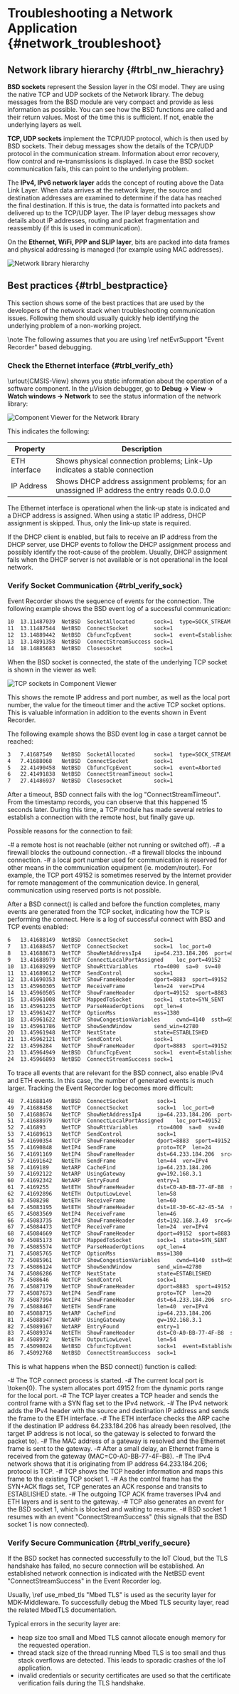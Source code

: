 # Troubleshooting a Network Application {#network_troubleshoot}

## Network library hierarchy {#trbl_nw_hierachry}

**BSD sockets** represent the Session layer in the OSI model.
They are using the native TCP and UDP sockets of the Network library. The debug messages from the BSD module are very compact
and provide as less information as possible. You can see how the BSD functions are called and their return values. Most of
the time this is sufficient. If not, enable the underlying layers as well.

**TCP, UDP sockets** implement the TCP/UDP protocol, which is then used by BSD sockets. Their debug messages show the
details of the TCP/UDP protocol in the communication stream. Information about error recovery, flow control and
re-transmissions is displayed. In case the BSD socket communication fails, this can point to the underlying problem.

The **IPv4, IPv6 network layer** adds the concept of routing above the Data Link Layer. When data arrives at the network
layer, the source and destination addresses are examined to determine if the data has reached the final destination. If this
is true, the data is formatted into packets and delivered up to the TCP/UDP layer. The IP layer debug messages show details
about IP addresses, routing and packet fragmentation and reassembly (if this is used in communication).

On the **Ethernet, WiFi, PPP and SLIP layer**, bits are packed into data frames and physical addressing is managed (for example
using MAC addresses).

![Network library hierarchy](nw_hierarchy.png)

## Best practices {#trbl_bestpractice}

This section shows some of the best practices that are used by the developers of the network stack when troubleshooting
communication issues. Following them should usually quickly help identifying the underlying problem of a non-working project.

\note
The following assumes that you are using \ref netEvrSupport "Event Recorder" based debugging.

### Check the Ethernet interface {#trbl_verify_eth}

\urlout{CMSIS-View} shows you static information about the operation of a software component. In the µVision
debugger, go to **Debug -> View -> Watch windows -> Network** to see the status information of the network library:

![Component Viewer for the Network library](trbl_cv_nw.png)

This indicates the following:

| Property | Description |
|-----------|-------------|
| ETH interface | Shows physical connection problems; Link-Up indicates a stable connection |
| IP Address| Shows DHCP address assignment problems; for an unassigned IP address the entry reads 0.0.0.0 |

The Ethernet interface is operational when the link-up state is indicated and a DHCP address is assigned. When using a static
IP address, DHCP assignment is skipped. Thus, only the link-up state is required.

If the DHCP client is enabled, but fails to receive an IP address from the DHCP server, use DHCP events to follow the DHCP
assignment process and possibly identify the root-cause of the problem. Usually, DHCP assignment fails when the DHCP server
is not available or is not operational in the local network.

### Verify Socket Communication {#trbl_verify_sock}

Event Recorder shows the sequence of events for the connection. The following example shows the BSD event log of a successful
communication:

```txt
10  13.11487039  NetBSD  SocketAllocated      sock=1  type=SOCK_STREAM
11  13.11487544  NetBSD  ConnectSocket        sock=1
12  13.14889442  NetBSD  CbfuncTcpEvent       sock=1  event=Established
13  13.14891358  NetBSD  ConnectStreamSuccess sock=1
14  18.14885683  NetBSD  Closesocket          sock=1
```

When the BSD socket is connected, the state of the underlying TCP socket is shown in the viewer as well:

![TCP sockets in Component Viewer](trbl_cv_nw_tcp.png)

This shows the remote IP address and port number, as well as the local port number, the value for the timeout timer and the
active TCP socket options. This is valuable information in addition to the events shown in Event Recorder.

The following example shows the BSD event log in case a target cannot be reached:

```txt
3   7.41687549   NetBSD  SocketAllocated      sock=1  type=SOCK_STREAM
4   7.41688068   NetBSD  ConnectSocket        sock=1
5   22.41490458  NetBSD  CbfuncTcpEvent       sock=1  event=Aborted
6   22.41491838  NetBSD  ConnectStreamTimeout sock=1
7   27.41486937  NetBSD  Closesocket          sock=1
```

After a timeout, BSD connect fails with the log "ConnectStreamTimeout". From the timestamp records, you can observe that this
happened 15 seconds later. During this time, a TCP module has made several retries to establish a connection with the remote
host, but finally gave up.

Possible reasons for the connection to fail:

-# a remote host is not reachable (either not running or switched off).
-# a firewall blocks the outbound connection.
-# a firewall blocks the inbound connection.
-# a local port number used for communication is reserved for other means in the communication equipment (ie. modem/router).
   For example, the TCP port 49152 is sometimes reserved by the Internet provider for remote management of the communication
   device. In general, communication using reserved ports is not possible.

After a BSD connect() is called and before the function completes, many events are generated from the TCP socket, indicating
how the TCP is performing the connect. Here is a log of successful connect with BSD and TCP events enabled:

```txt
6   13.41688149  NetBSD  ConnectSocket        sock=1
7   13.41688457  NetTCP  ConnectSocket        sock=1  loc_port=0
8   13.41688673  NetTCP  ShowNetAddressIp4    ip=64.233.184.206  port=8883
9   13.41688979  NetTCP  ConnectLocalPortAssigned    loc_port=49152
10  13.41689299  NetTCP  ShowRttVariables     rto=4000  sa=0  sv=40
11  13.41689612  NetTCP  SendControl          sock=1
12  13.41690353  NetTCP  ShowFrameHeader      dport=8883  sport=49152  seq=0x1B35487F  ack=0x00000000  flags=0x02  win=4320  cksum=0x0000
13  13.45960305  NetTCP  ReceiveFrame         len=24  ver=IPv4
14  13.45960505  NetTCP  ShowFrameHeader      dport=49152  sport=8883  seq=0x22F3D202  ack=0x1B354880  flags=0x12  win=42780  cksum=0xF859
15  13.45961008  NetTCP  MappedToSocket       sock=1  state=SYN_SENT
16  13.45961235  NetTCP  ParseHeaderOptions   opt_len=4
17  13.45961427  NetTCP  OptionMss            mss=1380
18  13.45961622  NetTCP  ShowCongestionVariables     cwnd=4140  ssth=65535
19  13.45961786  NetTCP  ShowSendWindow       send_win=42780
20  13.45961948  NetTCP  NextState            state=ESTABLISHED
21  13.45962121  NetTCP  SendControl          sock=1
22  13.4596284   NetTCP  ShowFrameHeader      dport=8883  sport=49152  seq=0x1B354880  ack=0x22F3D203  flags=0x10  win=4320  cksum=0x0000
23  13.45964949  NetBSD  CbfuncTcpEvent       sock=1  event=Established
24  13.45966893  NetBSD  ConnectStreamSuccess sock=1
```

To trace all events that are relevant for the BSD connect, also enable IPv4 and ETH events. In this case, the number of
generated events is much larger. Tracking the Event Recorder log becomes more difficult:

```txt
48  7.41688149   NetBSD  ConnectSocket         sock=1
49  7.41688458   NetTCP  ConnectSocket         sock=1  loc_port=0
50  7.41688674   NetTCP  ShowNetAddressIp4     ip=64.233.184.206  port=8883
51  7.41688979   NetTCP  ConnectLocalPortAssigned    loc_port=49152
52  7.416893     NetTCP  ShowRttVariables      rto=4000  sa=0  sv=40
53  7.41689613   NetTCP  SendControl           sock=1
54  7.41690354   NetTCP  ShowFrameHeader       dport=8883  sport=49152  seq=0x00828ADD  ack=0x00000000  flags=0x02  win=4320  cksum=0x0000
55  7.41690848   NetIP4  SendFrame             proto=TCP  len=24
56  7.41691169   NetIP4  ShowFrameHeader       dst=64.233.184.206  src=192.168.3.49  proto=TCP  id=0x0002  frag=0x4000  len=44
57  7.41691642   NetETH  SendFrame             len=44  ver=IPv4
58  7.4169189    NetARP  CacheFind             ip=64.233.184.206
59  7.41692122   NetARP  UsingGateway          gw=192.168.3.1
60  7.41692342   NetARP  EntryFound            entry=1
61  7.4169255    NetETH  ShowFrameHeader       dst=C0-A0-BB-77-4F-B8  src=1E-30-6C-A2-45-5A  proto=IP4
62  7.41692896   NetETH  OutputLowLevel        len=58
63  7.4508298    NetETH  ReceiveFrame          len=60
64  7.45083195   NetETH  ShowFrameHeader       dst=1E-30-6C-A2-45-5A  src=C0-A0-BB-77-4F-B8  proto=IP4
65  7.45083569   NetIP4  ReceiveFrame          len=46
66  7.45083735   NetIP4  ShowFrameHeader       dst=192.168.3.49  src=64.233.184.206  proto=TCP  id=0x1AB4  frag=0x0000  len=44
67  7.45084473   NetTCP  ReceiveFrame          len=24  ver=IPv4
68  7.45084669   NetTCP  ShowFrameHeader       dport=49152  sport=8883  seq=0x3E8D5ACA  ack=0x00828ADE  flags=0x12  win=42780  cksum=0x2C4D
69  7.45085173   NetTCP  MappedToSocket        sock=1  state=SYN_SENT
70  7.45085574   NetTCP  ParseHeaderOptions    opt_len=4
71  7.45085765   NetTCP  OptionMss             mss=1380
72  7.45085961   NetTCP  ShowCongestionVariables     cwnd=4140  ssth=65535
73  7.45086124   NetTCP  ShowSendWindow        send_win=42780
74  7.45086286   NetTCP  NextState             state=ESTABLISHED
75  7.4508646    NetTCP  SendControl           sock=1
76  7.45087179   NetTCP  ShowFrameHeader       dport=8883  sport=49152  seq=0x00828ADE  ack=0x3E8D5ACB  flags=0x10  win=4320  cksum=0x0000
77  7.45087673   NetIP4  SendFrame             proto=TCP  len=20
78  7.45087994   NetIP4  ShowFrameHeader       dst=64.233.184.206  src=192.168.3.49  proto=TCP  id=0x0003  frag=0x4000  len=40
79  7.45088467   NetETH  SendFrame             len=40  ver=IPv4
80  7.45088715   NetARP  CacheFind             ip=64.233.184.206
81  7.45088947   NetARP  UsingGateway          gw=192.168.3.1
82  7.45089167   NetARP  EntryFound            entry=1
83  7.45089374   NetETH  ShowFrameHeader       dst=C0-A0-BB-77-4F-B8  src=1E-30-6C-A2-45-5A  proto=IP4
84  7.4508972    NetETH  OutputLowLevel        len=54
85  7.45090824   NetBSD  CbfuncTcpEvent        sock=1  event=Established
86  7.45092768   NetBSD  ConnectStreamSuccess  sock=1
```

This is what happens when the BSD connect() function is called:

-# The TCP connect process is started.
-# The current local port is \token{0}. The system allocates port 49152 from the dynamic ports range for the local port.
-# The TCP layer creates a TCP header and sends the control frame with a SYN flag set to the IPv4 network.
-# The IPv4 network adds the IPv4 header with the source and destination IP address and sends the frame to the ETH interface.
-# The ETH interface checks the ARP cache if the destination IP address 64.233.184.206 has already been resolved, (the target
   IP address is not local, so the gateway is selected to forward the packet to).
-# The MAC address of a gateway is resolved and the Ethernet frame is sent to the gateway.
-# After a small delay, an Ethernet frame is received from the gateway (MAC=C0-A0-BB-77-4F-B8).
-# The IPv4 network shows that it is originating from IP address 64.233.184.206; protocol is TCP.
-# TCP shows the TCP header information and maps this frame to the existing TCP socket 1.
-# As the control frame has the SYN+ACK flags set, TCP generates an ACK response and transits to ESTABLISHED state.
-# The outgoing TCP ACK frame traverses IPv4 and ETH layers and is sent to the gateway.
-# TCP also generates an event for the BSD socket 1, which is blocked and waiting to resume.
-# BSD socket 1 resumes with an event "ConnectStreamSuccess" (this signals that the BSD socket 1 is now connected).

### Verify Secure Communication {#trbl_verify_secure}

If the BSD socket has connected successfully to the IoT Cloud, but the TLS handshake has failed, no secure connection will be
established. An established network connection is indicated with the NetBSD event "ConnectStreamSuccess" in the Event
Recorder log.

Usually, \ref use_mbed_tls "Mbed TLS" is used as the security layer for MDK-Middleware. To successfully debug the Mbed TLS
security layer, read the related MbedTLS documentation.

Typical errors in the security layer are:

- heap size too small and Mbed TLS cannot allocate enough memory for the requested operation.
- thread stack size of the thread running Mbed TLS is too small and thus stack overflows are detected. This leads to
  sporadic crashes of the IoT application.
- invalid credentials or security certificates are used so that the certificate verification fails during the TLS handshake.
